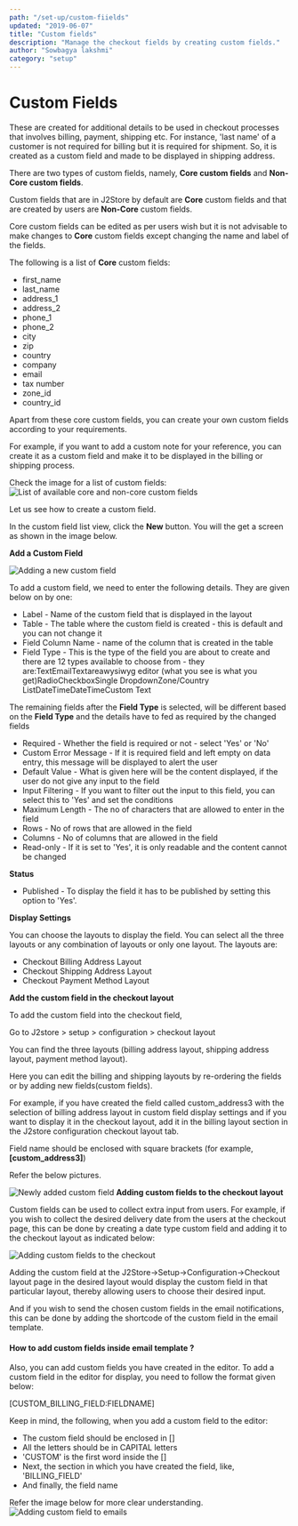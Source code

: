 ```yaml
---
path: "/set-up/custom-fiields"
updated: "2019-06-07"
title: "Custom fields"
description: "Manage the checkout fields by creating custom fields."
author: "Sowbagya lakshmi"
category: "setup"
---
```

# Custom Fields

These are created for additional details to be used in checkout processes that involves billing, payment, shipping etc. For instance, 'last name' of a customer is not required for billing but it is required for shipment. So, it is created as a custom field and made to be displayed in shipping address.

There are two types of custom fields, namely, **Core custom fields** and **Non-Core custom fields**.

Custom fields that are in J2Store by default are **Core** custom fields and that are created by users are **Non-Core** custom fields.

Core custom fields can be edited as per users wish but it is not advisable to make changes to **Core** custom fields except changing the name and label of the fields.

The following is a list of **Core** custom fields:

- first\_name
- last\_name
- address\_1
- address\_2
- phone\_1
- phone\_2
- city
- zip
- country
- company
- email
- tax number
- zone\_id
- country\_id

Apart from these core custom fields, you can create your own custom fields according to your requirements.

For example, if you want to add a custom note for your reference, you can create it as a custom field and make it to be displayed in the billing or shipping process.

Check the image for a list of custom fields:
![List of available core and non-core custom fields](https://raw.githubusercontent.com/j2store/doc-images/master/set-up/custom-fields/custom_fields_list.png)

Let us see how to create a custom field.

In the custom field list view, click the **New** button. You will the get a screen as shown in the image below.

**Add a Custom Field**

![Adding a new custom field](https://raw.githubusercontent.com/j2store/doc-images/master/set-up/custom-fields/custom_field_addnew.png)

To add a custom field, we need to enter the following details. They are given below on by one:

- Label - Name of the custom field that is displayed in the layout
- Table - The table where the custom field is created - this is default and you can not change it
- Field Column Name - name of the column that is created in the table
- Field Type - This is the type of the field you are about to create and there are 12 types available to choose from - they are:TextEmailTextareawysiwyg editor (what you see is what you get)RadioCheckboxSingle DropdownZone/Country ListDateTimeDateTimeCustom Text

The remaining fields after the **Field Type** is selected, will be different based on the **Field Type** and the details have to fed as required by the changed fields

- Required - Whether the field is required or not - select 'Yes' or 'No'
- Custom Error Message - If it is required field and left empty on data entry, this message will be displayed to alert the user
- Default Value - What is given here will be the content displayed, if the user do not give any input to the field
- Input Filtering - If you want to filter out the input to this field, you can select this to 'Yes' and set the conditions
- Maximum Length - The no of characters that are allowed to enter in the field
- Rows - No of rows that are allowed in the field
- Columns - No of columns that are allowed in the field
- Read-only - If it is set to 'Yes', it is only readable and the content cannot be changed

**Status**

- Published - To display the field it has to be published by setting this option to 'Yes'.

**Display Settings**

You can choose the layouts to display the field. You can select all the three layouts or any combination of layouts or only one layout. The layouts are:

- Checkout Billing Address Layout
- Checkout Shipping Address Layout
- Checkout Payment Method Layout

**Add the custom field in the checkout layout**

To add the custom field into the checkout field,

Go to J2store > setup > configuration > checkout layout

You can find the three layouts (billing address layout, shipping address layout, payment method layout).

Here you can edit the billing and shipping layouts by re-ordering the fields or by adding new fields(custom fields).

For example, if you have created the field called custom\_address3 with the selection of billing address layout in custom field display settings and if you want to display it in the checkout layout, add it in the billing layout section in the J2store configuration checkout layout tab.

Field name should be enclosed with square brackets (for example,**[custom\_address3]**)

Refer the below pictures.

![Newly added custom field](https://raw.githubusercontent.com/j2store/doc-images/master/set-up/custom-fields/customfield-newly-added.png)
**Adding custom fields to the checkout layout**

Custom fields can be used to collect extra input from users. For example, if you wish to collect the desired delivery date from the users at the checkout page, this can be done by creating a date type custom field and adding it to the checkout layout as indicated below:


![Adding custom fields to the checkout](https://raw.githubusercontent.com/j2store/doc-images/master/set-up/custom-fields/add_custom_field_checkout.png)

Adding the custom field at the J2Store->Setup->Configuration->Checkout layout page in the desired layout would display the custom field in that particular layout, thereby allowing users to choose their desired input.

And if you wish to send the chosen custom fields in the email notifications, this can be done by adding the shortcode of the custom field in the email template.

#### How to add custom fields inside email template ?

Also, you can add custom fields you have created in the editor. To add a custom field in the editor for display, you need to follow the format given below:

[CUSTOM\_BILLING\_FIELD:FIELDNAME]

Keep in mind, the following, when you add a custom field to the editor:

- The custom field should be enclosed in []
- All the letters should be in CAPITAL letters
- 'CUSTOM' is the first word inside the []
- Next, the section in which you have created the field, like, 'BILLING\_FIELD'
- And finally, the field name

Refer the image below for more clear understanding.
![Adding custom field to emails](https://raw.githubusercontent.com/j2store/doc-images/master/set-up/custom-fields/guide-to-add-custom-field-in-email-template.png)

